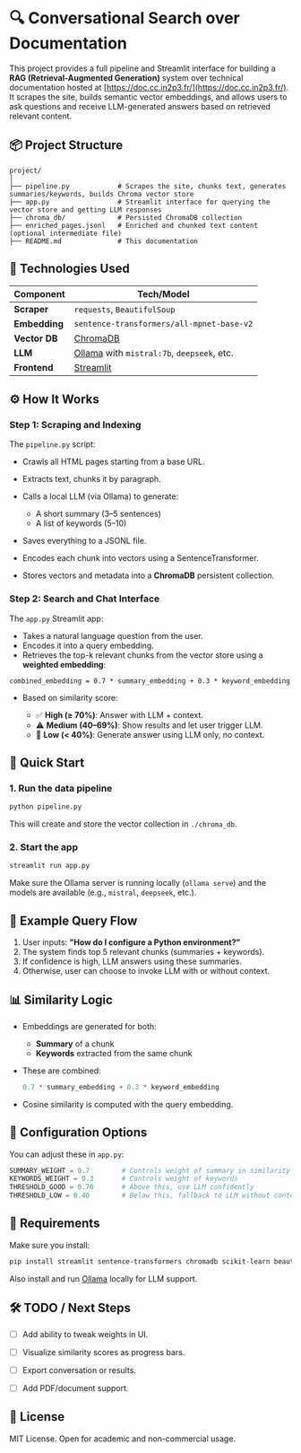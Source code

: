 # 🔍 Conversational Search over Documentation

This project provides a full pipeline and Streamlit interface for building a **RAG (Retrieval-Augmented Generation)** system over technical documentation hosted at [https://doc.cc.in2p3.fr/](https://doc.cc.in2p3.fr/). It scrapes the site, builds semantic vector embeddings, and allows users to ask questions and receive LLM-generated answers based on retrieved relevant content.


## 📦 Project Structure

```
project/
│
├── pipeline.py            # Scrapes the site, chunks text, generates summaries/keywords, builds Chroma vector store
├── app.py                 # Streamlit interface for querying the vector store and getting LLM responses
├── chroma_db/             # Persisted ChromaDB collection
├── enriched_pages.jsonl   # Enriched and chunked text content (optional intermediate file)
├── README.md              # This documentation
```

## 🧠 Technologies Used

| Component     | Tech/Model                                                       |
| ------------- | ---------------------------------------------------------------- |
| **Scraper**   | `requests`, `BeautifulSoup`                                      |
| **Embedding** | `sentence-transformers/all-mpnet-base-v2`                        |
| **Vector DB** | [ChromaDB](https://www.trychroma.com/)                           |
| **LLM**       | [Ollama](https://ollama.com) with `mistral:7b`, `deepseek`, etc. |
| **Frontend**  | [Streamlit](https://streamlit.io/)                               |



## ⚙️ How It Works

### Step 1: Scraping and Indexing

The `pipeline.py` script:

* Crawls all HTML pages starting from a base URL.
* Extracts text, chunks it by paragraph.
* Calls a local LLM (via Ollama) to generate:

  * A short summary (3–5 sentences)
  * A list of keywords (5–10)
* Saves everything to a JSONL file.
* Encodes each chunk into vectors using a SentenceTransformer.
* Stores vectors and metadata into a **ChromaDB** persistent collection.

### Step 2: Search and Chat Interface

The `app.py` Streamlit app:

* Takes a natural language question from the user.
* Encodes it into a query embedding.
* Retrieves the top-k relevant chunks from the vector store using a **weighted embedding**:

```
combined_embedding = 0.7 * summary_embedding + 0.3 * keyword_embedding
```

* Based on similarity score:

  * ✅ **High (≥ 70%)**: Answer with LLM + context.
  * ⚠️ **Medium (40–69%)**: Show results and let user trigger LLM.
  * 🔴 **Low (< 40%)**: Generate answer using LLM only, no context.


## 🚀 Quick Start

### 1. Run the data pipeline

```bash
python pipeline.py
```

This will create and store the vector collection in `./chroma_db`.

### 2. Start the app

```bash
streamlit run app.py
```

Make sure the Ollama server is running locally (`ollama serve`) and the models are available (e.g., `mistral`, `deepseek`, etc.).


## 🧪 Example Query Flow

1. User inputs: **"How do I configure a Python environment?"**
2. The system finds top 5 relevant chunks (summaries + keywords).
3. If confidence is high, LLM answers using these summaries.
4. Otherwise, user can choose to invoke LLM with or without context.


## 📊 Similarity Logic

* Embeddings are generated for both:

  * **Summary** of a chunk
  * **Keywords** extracted from the same chunk

* These are combined:

  ```python
  0.7 * summary_embedding + 0.3 * keyword_embedding
  ```

* Cosine similarity is computed with the query embedding.


## 🔧 Configuration Options

You can adjust these in `app.py`:

```python
SUMMARY_WEIGHT = 0.7        # Controls weight of summary in similarity calc
KEYWORDS_WEIGHT = 0.3       # Controls weight of keywords
THRESHOLD_GOOD = 0.70       # Above this, use LLM confidently
THRESHOLD_LOW = 0.40        # Below this, fallback to LLM without context
```

## 📁 Requirements

Make sure you install:

```bash
pip install streamlit sentence-transformers chromadb scikit-learn beautifulsoup4 requests bs4 sentence_transformers
```

Also install and run [Ollama](https://ollama.com/) locally for LLM support.


## 🛠️ TODO / Next Steps

* [ ] Add ability to tweak weights in UI.
* [ ] Visualize similarity scores as progress bars.
* [ ] Export conversation or results.
* [ ] Add PDF/document support.


## 📝 License

MIT License. Open for academic and non-commercial usage.
